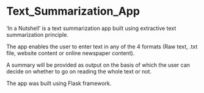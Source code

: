 # Text_Summarization_App
‘In a Nutshell’ is a text summarization app built using extractive text summarization principle. 

The app enables the user to enter text in any of the 4 formats (Raw text, .txt file, website content or online newspaper content). 

A summary will be provided as output on the basis of which the user can decide on whether to go on reading the whole text or not.

The app was built using Flask framework. 

